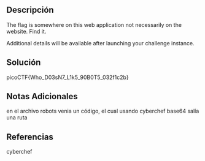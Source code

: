 
## Descripción
The flag is somewhere on this web application not necessarily on the website. Find it.

Additional details will be available after launching your challenge instance.

## Solución

picoCTF{Who_D03sN7_L1k5_90B0T5_032f1c2b}
## Notas Adicionales
	
en el archivo robots venia un código, el cual usando cyberchef base64 salía una ruta
## Referencias

cyberchef